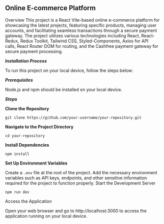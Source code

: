 ## Online E-commerce Platform

Overview
This project is a React Vite-based online e-commerce platform for showcasing the latest projects, featuring specific products, managing user accounts, and facilitating seamless transactions through a secure payment gateway. The project utilizes various technologies including React, React-Redux, Redux Toolkit, Tailwind CSS, Styled-Components, Axios for API calls, React Router DOM for routing, and the Cashfree payment gateway for secure payment processing.

***Installation Process***

To run this project on your local device, follow the steps below:

***Prerequisites***

Node.js and npm should be installed on your local device.

***Steps***

**Clone the Repository**

```git clone https://github.com/your-username/your-repository.git```

**Navigate to the Project Directory**

```cd your-repository```

**Install Dependencies**

```npm install```

**Set Up Environment Variables**

Create a ```.env``` file at the root of the project.
Add the necessary environment variables such as API keys, endpoints, and other sensitive information required for the project to function properly.
Start the Development Server

```npm run dev```

Access the Application

Open your web browser and go to http://localhost:3000 to access the application running on your local device.

